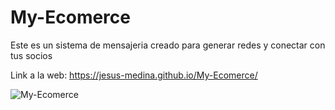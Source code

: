 # My-Ecomerce

Este es un sistema de mensajeria creado para generar redes y conectar con tus socios

Link a la web: https://jesus-medina.github.io/My-Ecomerce/


![My-Ecomerce](https://user-images.githubusercontent.com/102434136/169437803-6fb96bf3-abce-4054-b20f-68438c9888d1.png)
